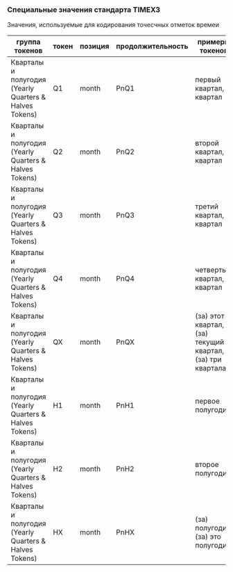 ### Специальные значения стандарта TIMEX3

Значения, используемые для кодирования точесчных отметок времеи

| группа токенов | токен | позиция | продолжительность | примеры токенов | комментарий | 
| ----- | ----- | ----- | -------- | ------ | ------- |
| Кварталы и полугодия (Yearly Quarters & Halves Tokens) | Q1 | month | PnQ1 | первый квартал, I квартал | Table 4-6 | 
| Кварталы и полугодия (Yearly Quarters & Halves Tokens) | Q2 | month | PnQ2 | второй квартал, II квартал | Table 4-6 | 
| Кварталы и полугодия (Yearly Quarters & Halves Tokens) | Q3 | month | PnQ3 | третий квартал, III квартал | Table 4-6 | 
| Кварталы и полугодия (Yearly Quarters & Halves Tokens) | Q4 | month | PnQ4 | четвертый квартал, IV квартал | Table 4-6 | 
| Кварталы и полугодия (Yearly Quarters & Halves Tokens) | QX | month | PnQX | (за) этот квартал, (за) текущий квартал, (за) три квартала | Table 4-6 | 
| Кварталы и полугодия (Yearly Quarters & Halves Tokens) | H1 | month | PnH1 | первое полугодие | Table 4-6 | 
| Кварталы и полугодия (Yearly Quarters & Halves Tokens) | H2 | month | PnH2 | второе полугодие | Table 4-6 | 
| Кварталы и полугодия (Yearly Quarters & Halves Tokens) | HX | month | PnHX | (за) полугодие, (за) это полугодие | Table 4-6 | 

